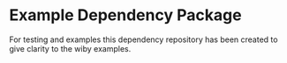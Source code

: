 # Example Dependency Package

For testing and examples this dependency repository has been created to give clarity to the wiby examples.


